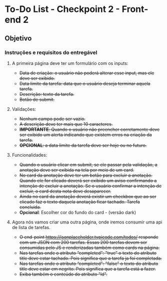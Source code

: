 # To-Do List - Checkpoint 2 - Front-end 2

## Objetivo

### Instruções e requisitos do entregável	
	
1. A primeira página deve ter um formulário com os inputs:   
	- <s>Data de criação: o usuário não poderá alterar esse input, mas ele deve ser exibido.</s>  
	- <s>Data limite da tarefa: data que o usuário deseja terminar aquela tarefa.</s>  
	- <s>Descrição: texto da tarefa.</s>  
	- <s>Botão de submit.</s>  

2. Validações:
	- <s>Nenhum campo pode ser vazio.</s>
	- <s>A descrição deve ter mais que 10 caracteres.</s>
	- <s>**IMPORTANTE**: Quando o usuário não preencher corretamente deve ser exibido um alerta indicando que existem erros na criação da tarefa.</s>
	- <s>**OPCIONAL**: a data limite da tarefa deve ser hoje ou no futuro.</s>


3. Funcionalidades:
	- <s>Quando o usuário clicar em submit, se ele passar pela validação, a anotação deve ser exibida na tela por meio de um card.</s>
	- <s>No card da anotação deve ter um botão para excluir a anotação. Quando ele for clicado deverá ser exibido um aviso confirmando a intenção de excluir a anotação. Se o usuário confirmar a intenção de excluir, o card desta nota deve desaparecer.</s>
	- <s>Ainda no card da anotação deverá existir um checkbox que ao ser clicado faz o texto daquela anotação ficar tachado. Tarefa concluida.</s>
	- **Opcional**: Escolher cor do fundo do card - (versão dark)

4. Agora nós vamos criar uma outra página, onde iremos consumir uma api de lista de tarefas.
	- <s>O end-point https://jsonplaceholder.typicode.com/todos/ responde com um JSON com 200 tarefas. Essas 200 tarefas devem ser consumidas pelo JS e renderizadas também como cards na página.</s>
	- <s>Nas tarefas onde o atributo “completed": "true” o texto do atributo title deve estar tachado. Pois significa que a tarefa ja foi completada.</s>
	- <s>Nas tarefas onde o atributo “completed": "false” o texto do atributo title deve estar em negrito. Pois significa que a tarefa está a fazer.</s>
	- <s>Exiba também o conteúdo do atributo "Id".</s>

